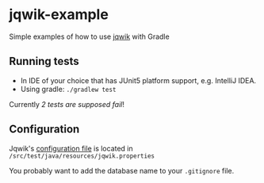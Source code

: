 # jqwik-example

Simple examples of how to use [jqwik](https://jqwik.net) with Gradle

## Running tests

- In IDE of your choice that has JUnit5 platform support, e.g. IntelliJ IDEA.
- Using gradle: `./gradlew test`

Currently _2 tests are supposed fail_!

## Configuration

Jqwik's
[configuration file](https://jqwik.net/docs/current/user-guide.html#jqwik-configuration)
is located in `/src/test/java/resources/jqwik.properties`

You probably want to add the database name to your `.gitignore` file.
